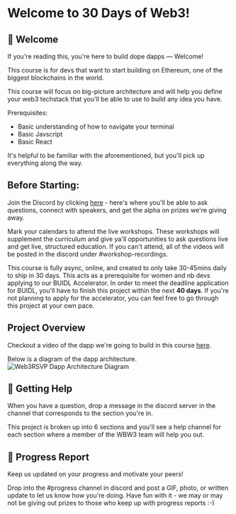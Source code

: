 # Welcome to 30 Days of Web3!

## 👋 Welcome
If you're reading this, you're here to build dope dapps — Welcome! 

This course is for devs that want to start building on Ethereum, one of the biggest blockchains in the world.

This course will focus on big-picture architecture and will help you define your web3 techstack that you'll be able to use to build any idea you have. 

Prerequisites:
- Basic understanding of how to navigate your terminal
- Basic Javscript
- Basic React

It's helpful to be familiar with the aforementioned, but you'll pick up everything along the way. 

## Before Starting:

Join the Discord by clicking [here](https://discord.com/invite/z63rfurXMD) - here's where you'll be able to ask questions, connect with speakers, and get the alpha on prizes we're giving away. 

Mark your calendars to attend the live workshops. These workshops will supplement the curriculum and give ya'll opportunities to ask questions live and get live, structured education. If you can't attend, all of the videos will be posted in the discord under #workshop-recordings.

This course is fully async, online, and created to only take 30-45mins daily to ship in 30 days. This acts as a prerequisite for women and nb devs applying to our BUIDL Accelerator. In order to meet the deadline application for BUIDL, you'll have to finish this project within the next **40 days**. If you're not planning to apply for the accelerator, you can feel free to go through this project at your own pace. 


## Project Overview
Checkout a video of the dapp we're going to build in this course [here](https://www.loom.com/share/c3fb24a579644feaa7510e98be37181a). 

Below is a diagram of the dapp architecture.
![Web3RSVP Dapp Architecture Diagram](https://i.imgur.com/2TPbE9J.jpg)


## 🤚 Getting Help
When you have a question, drop a message in the discord server in the channel that corresponds to the section you're in.

This project is broken up into 6 sections and you'll see a help channel for each section where a member of the WBW3 team will help you out. 

## 🚨 Progress Report
Keep us updated on your progress and motivate your peers!

Drop into the #progress channel in discord and post a GIF, photo, or written update to let us know how you're doing. Have fun with it - we may or may not be giving out prizes to those who keep up with progress reports :-)